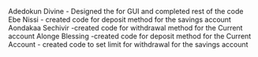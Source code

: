 Adedokun Divine - Designed the for GUI and completed rest of the code
Ebe Nissi - created code for deposit method for the savings account
Aondakaa Sechivir -created code for withdrawal method for the Current account
Alonge Blessing -created code for deposit method for the Current Account
                - created code to set limit for withdrawal for the savings account
